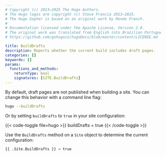 ```yaml
---
# Copyright (c) 2013–2025 The Hugo Authors.
# The Hugo logos are copyright (c) Steve Francia 2013–2025.
# The Hugo Gopher is based on an original work by Renée French.
#
# Documentation licensed under the Apache License, Version 2.0.
# The original work was translated from English into Brazilian Portuguese.
# https://github.com/gohugoio/hugoDocs/blob/master/content/LICENSE.md

title: BuildDrafts
description: Reports whether the current build includes draft pages.
categories: []
keywords: []
params:
  functions_and_methods:
    returnType: bool
    signatures: [SITE.BuildDrafts]
---
```


By default, draft pages are not published when building a site. You can change this behavior with a command line flag:

```sh
hugo --buildDrafts
```

Or by setting `buildDrafts` to `true` in your site configuration:

{{< code-toggle file=hugo >}}
buildDrafts = true
{{< /code-toggle >}}

Use the `BuildDrafts` method on a `Site` object to determine the current configuration:

```go-html-template
{{ .Site.BuildDrafts }} → true
```
